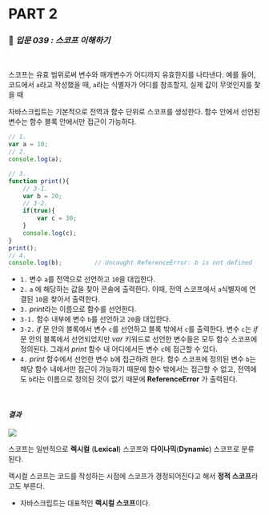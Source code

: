 # PART 2

###  :pencil: ***입문 039 :  스코프 이해하기***

<br>

스코프는 유효 범위로써 변수와 매개변수가 어디까지 유효한지를 나타낸다. 예를 들어, 코드에서 `a`라고 작성했을 때, `a`라는 식별자가 어디를 참조할지, 실제 값이 무엇인지를 찾을 때 

자바스크립트는 기본적으로 전역과 함수 단위로 스코프를 생성한다. 함수 안에서 선언된 변수는 함수 블록 안에서만 접근이 가능하다. 

```javascript
// 1.
var a = 10;
// 2.
console.log(a);

// 3.
function print(){
    // 3-1.
    var b = 20;
    // 3-2.
    if(true){
        var c = 30;
    }
    console.log(c);
}
print();
// 4.
console.log(b);			// Uncaught ReferenceError: b is not defined
```

- `1.` 변수 `a`를 전역으로 선언하고 `10`을 대입한다.
- `2.` `a` 에 해당하는 값을 찾아 콘솔에 출력한다. 이때, 전역 스코프에서 `a`식별자에 연결된 `10`을 찾아서 출력한다.
- `3.` *print*라는 이름으로 함수를 선언한다.
- `3-1.` 함수 내부에 변수 `b`를 선언하고 `20`을 대입한다.
- `3-2.` *if* 문 안의 블록에서 변수 `c`를 선언하고 블록 밖에서 `c`를 출력한다. 변수 `c`는 *if* 문 안의 블록에서 선언되었지만 *var* 키워드로 선언한 변수들은 모두 함수 스코프에 정의된다. 그래서 *print* 함수 내 어디에서든 변수 `c`에 접근할 수 있다.
- `4.` *print* 함수에서 선언한 변수 `b`에 접근하려 한다. 함수 스코프에 정의된 변수 `b`는 해당 함수 내에서만 접근이 가능하기 때문에 함수 밖에서는 접근할 수 없고, 전역에도 `b`라는 이름으로 정의된 것이 없기 때문에 **ReferenceError** 가 출력된다.

<br>

#### _결과_

![](https://github.com/ohtaekwon/TIL-JavaScript/blob/master/JavaScript-200%EC%A0%9C/img/039_1.png?raw=true)

스코프는 일반적으로 **렉시컬** (**Lexical**) 스코프와 **다이나믹**(**Dynamic**) 스코프로 분류된다. 

렉시컬 스코프는 코드를 작성하는 시점에 스코프가 경정되어진다고 해서 **정적 스코프**라고도 부른다. 

- 자바스크립트는 대표적인 **랙시컬 스코프**이다. 

